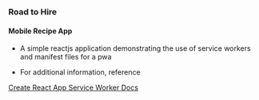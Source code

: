 
### Road to Hire
#### Mobile Recipe App

* A simple reactjs application demonstrating the use of service workers and manifest files for a pwa

* For additional information, reference

[Create React App Service Worker Docs](https://create-react-app.dev/docs/making-a-progressive-web-app/)



